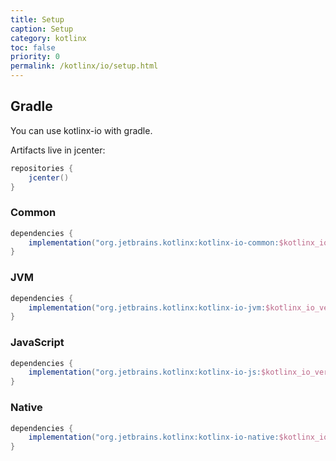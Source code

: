 ```yaml
---
title: Setup
caption: Setup
category: kotlinx
toc: false
priority: 0
permalink: /kotlinx/io/setup.html
---
```


## Gradle

You can use kotlinx-io with gradle.

Artifacts live in jcenter:

```groovy
repositories {
    jcenter()
}
```

### Common

```groovy
dependencies {
    implementation("org.jetbrains.kotlinx:kotlinx-io-common:$kotlinx_io_version") // Common
}
```

### JVM

```groovy
dependencies {
    implementation("org.jetbrains.kotlinx:kotlinx-io-jvm:$kotlinx_io_version") // JVM
}
```

### JavaScript

```groovy
dependencies {
    implementation("org.jetbrains.kotlinx:kotlinx-io-js:$kotlinx_io_version") // JS
}
```

### Native

```groovy
dependencies {
    implementation("org.jetbrains.kotlinx:kotlinx-io-native:$kotlinx_io_version") // Native
}
```
